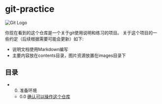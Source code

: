 # git-practice

![Git Logo](https://github.com/op-y/git-practice/blob/master/images/git.png)

你现在看到的这个仓库是一个关于git使用说明和练习的项目。
关于这个项目的一些约定（后续根据需要可能会更新）如下:
* 说明文档使用Markdown编写
* 主要内容放在contents目录，图片资源放置在images目录下

## 目录
- 0. 准备环境
  - 0.0 [确认可以操作这个仓库](https://github.com/op-y/git-practice/blob/master/contents/0/prepare-the-environment.md)
